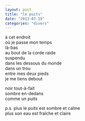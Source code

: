 ```yaml
---
layout: post
title: "le puits"
date: "2013-07-19"
categories: "divers"
---
```


à cet endroit  
où je passe mon temps  
là-bas  
au bout de la corde raide  
suspendu  
dans les dessous du monde  
dans un trou  
entre mes deux pieds  
je me tiens debout  

noir tout-à-fait  
sombre en-dedans  
comme un puits  

p.s.
plus le puits est sombre et calme  
plus son eau est fraîche et claire  
